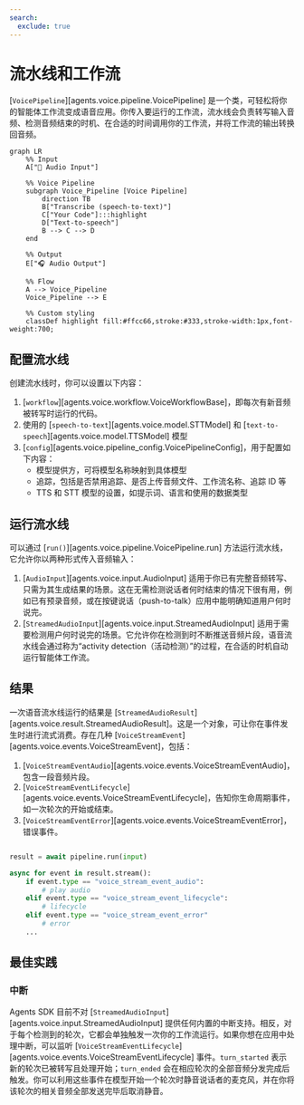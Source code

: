 ```yaml
---
search:
  exclude: true
---
```

# 流水线和工作流

[`VoicePipeline`][agents.voice.pipeline.VoicePipeline] 是一个类，可轻松将你的智能体工作流变成语音应用。你传入要运行的工作流，流水线会负责转写输入音频、检测音频结束的时机、在合适的时间调用你的工作流，并将工作流的输出转换回音频。

```mermaid
graph LR
    %% Input
    A["🎤 Audio Input"]

    %% Voice Pipeline
    subgraph Voice_Pipeline [Voice Pipeline]
        direction TB
        B["Transcribe (speech-to-text)"]
        C["Your Code"]:::highlight
        D["Text-to-speech"]
        B --> C --> D
    end

    %% Output
    E["🎧 Audio Output"]

    %% Flow
    A --> Voice_Pipeline
    Voice_Pipeline --> E

    %% Custom styling
    classDef highlight fill:#ffcc66,stroke:#333,stroke-width:1px,font-weight:700;

```

## 配置流水线

创建流水线时，你可以设置以下内容：

1. [`workflow`][agents.voice.workflow.VoiceWorkflowBase]，即每次有新音频被转写时运行的代码。
2. 使用的 [`speech-to-text`][agents.voice.model.STTModel] 和 [`text-to-speech`][agents.voice.model.TTSModel] 模型
3. [`config`][agents.voice.pipeline_config.VoicePipelineConfig]，用于配置如下内容：
    - 模型提供方，可将模型名称映射到具体模型
    - 追踪，包括是否禁用追踪、是否上传音频文件、工作流名称、追踪 ID 等
    - TTS 和 STT 模型的设置，如提示词、语言和使用的数据类型

## 运行流水线

可以通过 [`run()`][agents.voice.pipeline.VoicePipeline.run] 方法运行流水线，它允许你以两种形式传入音频输入：

1. [`AudioInput`][agents.voice.input.AudioInput] 适用于你已有完整音频转写、只需为其生成结果的场景。这在无需检测说话者何时结束的情况下很有用，例如已有预录音频，或在按键说话（push-to-talk）应用中能明确知道用户何时说完。
2. [`StreamedAudioInput`][agents.voice.input.StreamedAudioInput] 适用于需要检测用户何时说完的场景。它允许你在检测到时不断推送音频片段，语音流水线会通过称为“activity detection（活动检测）”的过程，在合适的时机自动运行智能体工作流。

## 结果

一次语音流水线运行的结果是 [`StreamedAudioResult`][agents.voice.result.StreamedAudioResult]。这是一个对象，可让你在事件发生时进行流式消费。存在几种 [`VoiceStreamEvent`][agents.voice.events.VoiceStreamEvent]，包括：

1. [`VoiceStreamEventAudio`][agents.voice.events.VoiceStreamEventAudio]，包含一段音频片段。
2. [`VoiceStreamEventLifecycle`][agents.voice.events.VoiceStreamEventLifecycle]，告知你生命周期事件，如一次轮次的开始或结束。
3. [`VoiceStreamEventError`][agents.voice.events.VoiceStreamEventError]，错误事件。

```python

result = await pipeline.run(input)

async for event in result.stream():
    if event.type == "voice_stream_event_audio":
        # play audio
    elif event.type == "voice_stream_event_lifecycle":
        # lifecycle
    elif event.type == "voice_stream_event_error"
        # error
    ...
```

## 最佳实践

### 中断

Agents SDK 目前不对 [`StreamedAudioInput`][agents.voice.input.StreamedAudioInput] 提供任何内置的中断支持。相反，对于每个检测到的轮次，它都会单独触发一次你的工作流运行。如果你想在应用中处理中断，可以监听 [`VoiceStreamEventLifecycle`][agents.voice.events.VoiceStreamEventLifecycle] 事件。`turn_started` 表示新的轮次已被转写且处理开始；`turn_ended` 会在相应轮次的全部音频分发完成后触发。你可以利用这些事件在模型开始一个轮次时静音说话者的麦克风，并在你将该轮次的相关音频全部发送完毕后取消静音。